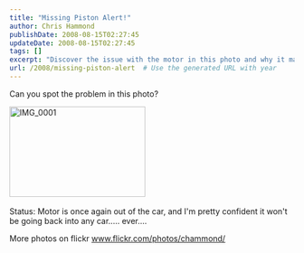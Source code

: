 ```yaml
---
title: "Missing Piston Alert!"
author: Chris Hammond
publishDate: 2008-08-15T02:27:45
updateDate: 2008-08-15T02:27:45
tags: []
excerpt: "Discover the issue with the motor in this photo and why it may never go back into a car. See more images on Flickr! #carproblems #engineissues #mechanicfail"
url: /2008/missing-piston-alert  # Use the generated URL with year
---
```

<p>Can you spot the problem in this photo?</p> <p><a href="https://www.flickr.com/photos/chammond/1464171009/"><img height="160" alt="IMG_0001" width="240" src="https://farm2.static.flickr.com/1181/1464171009_5e23f11ac7_m.jpg" /></a>&nbsp;</p> <p>Status: Motor is once again out of the car, and I'm pretty confident it won't be going back into any car..... ever....</p> <p>More photos on flickr <a href="https://www.flickr.com/photos/chammond/">www.flickr.com/photos/chammond/</a></p>

